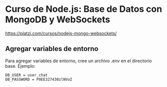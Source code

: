 # Curso de Node.js: Base de Datos con MongoDB y WebSockets

https://platzi.com/cursos/nodejs-mongo-websockets/


## Agregar variables de entorno
Para agregar variables de entorno, cree un archivo .env en el directorio base.
Ejemplo:

```
DB_USER = user_chat
DB_PASSWORD = P0EE327430zlNVoZ
```

